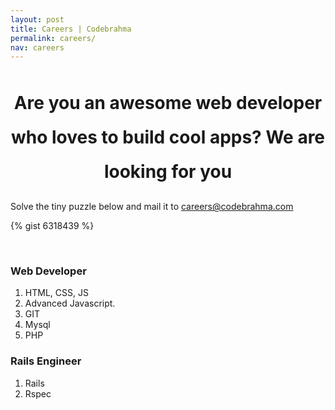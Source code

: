 ```yaml
---
layout: post
title: Careers | Codebrahma
permalink: careers/
nav: careers
---
```


# Are you an awesome web developer who loves to build cool apps? We are looking for you

Solve the tiny puzzle below and mail it to [careers@codebrahma.com](mailto:careers@codebrahma.com)

{% gist 6318439 %}

<br>

### Web Developer

1. HTML, CSS, JS
2. Advanced Javascript.
3. GIT
4. Mysql
5. PHP

### Rails Engineer

1. Rails
2. Rspec

<style type="text/css">
h1 {
 text-align:center;
 line-height: 55px;
}
.line {
 padding: 0 !important; 
 border-bottom:none;
}
.gist {
 font-size:14px; 
 width:500px;
 line-height:1em;
}
</style>
